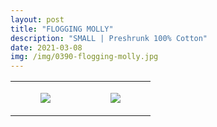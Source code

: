 ```yaml
---
layout: post
title: "FLOGGING MOLLY"
description: "SMALL | Preshrunk 100% Cotton"
date: 2021-03-08
img: /img/0390-flogging-molly.jpg
---
```




<table style="width:100%;"><tr><td style="vertical-align:top;">
      <figure class="tmblr-full" data-orig-height="2048" data-orig-width="1365" data-orig-src="https://concertshirts.netlify.app/shirts/0390/0390-01.jpg"><img src="https://64.media.tumblr.com/a260d06a0c482dc926c96b209e087b08/a0cceb796a144e1e-b8/s540x810/e3880ca090845341b836ab5cdbe3beb723d76db4.jpg" data-orig-height="2048" data-orig-width="1365" data-orig-src="https://concertshirts.netlify.app/shirts/0390/0390-01.jpg"/></figure></td>
    <td style="vertical-align:top;">
      <figure class="tmblr-full" data-orig-height="2048" data-orig-width="1365" data-orig-src="https://concertshirts.netlify.app/shirts/0390/0390-02.jpg"><img src="https://64.media.tumblr.com/5a7fca55c9ada1edc9aeecb4843125ba/a0cceb796a144e1e-21/s540x810/8a533fd0c5698d402965e46a44c626844b64382b.jpg" data-orig-height="2048" data-orig-width="1365" data-orig-src="https://concertshirts.netlify.app/shirts/0390/0390-02.jpg"/></figure></td>
  </tr></table>
